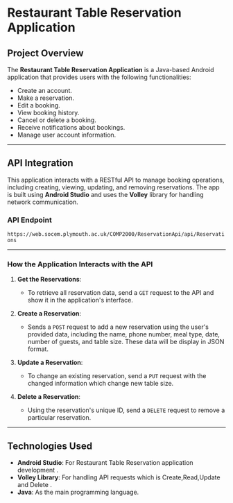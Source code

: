 # **Restaurant Table Reservation Application**

## **Project Overview**  
The **Restaurant Table Reservation Application** is a Java-based Android application that provides users with the following functionalities:  

- Create an account.  
- Make a reservation.  
- Edit a booking.  
- View booking history.  
- Cancel or delete a booking.  
- Receive notifications about bookings.  
- Manage user account information.  

---

## **API Integration**  
This application interacts with a RESTful API to manage booking operations, including creating, viewing, updating, and removing reservations. The app is built using **Android Studio** and uses the **Volley** library for handling network communication.  

### **API Endpoint**  
`https://web.socem.plymouth.ac.uk/COMP2000/ReservationApi/api/Reservations`  

---

### **How the Application Interacts with the API**  

1. **Get the Reservations**:
   - To retrieve all reservation data, send a `GET` request to the API and show it in the application's interface.  

3. **Create a Reservation**:
   - Sends a `POST` request to add a new reservation using the user's provided data, including the name, phone number, meal type, date, number of guests, and table size. These data will be display in JSON format.

5. **Update a Reservation**:
   - To change an existing reservation, send a `PUT` request with the changed information which change new table size.

7. **Delete a Reservation**:
   - Using the reservation's unique ID, send a `DELETE` request to remove a particular reservation.  
---

## **Technologies Used**  
- **Android Studio**: For Restaurant Table Reservation application development .  
- **Volley Library**: For handling API requests which is Create,Read,Update and Delete .  
- **Java**: As the main programming language.  

